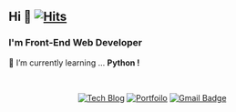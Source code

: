 

  
## Hi 👋  [![Hits](https://hits.seeyoufarm.com/api/count/incr/badge.svg?url=https%3A%2F%2Fgithub.com%2Fo-henry)](https://hits.seeyoufarm.com)
  


<!--
**o-henry/o-henry** is a ✨ _special_ ✨ repository because its `README.md` (this file) appears on your GitHub profile.

Here are some ideas to get you started:

- 🔭 I’m currently working on ...
- 🌱 I’m currently learning ...
- 👯 I’m looking to collaborate on ...
- 🤔 I’m looking for help with ...
- 💬 Ask me about ...
- 📫 How to reach me: ...
- 😄 Pronouns: ...
- ⚡ Fun fact: ...
-->




### I'm Front-End Web Developer

🌱  I’m currently learning ... <b>Python !</b>
  
  
  <br/>
  
  <div align="center">
  
  [![Tech Blog](http://img.shields.io/badge/-Tech%20blog-black?style=for-the-badge&logo=github&link=https://o-henry.github.io/)](https://o-henry.github.io/)
  [![Portfoilo](http://img.shields.io/badge/-Portfolio-3c99dc?style=for-the-badge&link=https://developer-channing.com/)](https://developer-channing.com/)
  [![Gmail Badge](https://img.shields.io/badge/Gmail-d14836?style=for-the-badge&logo=Gmail&logoColor=white&link=mailto:c.henry.9209@gmail.com)](mailto:c.henry.9209@gmail.com)
  
  </div>

